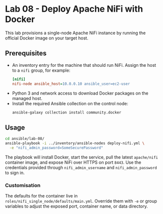 # Lab 08 - Deploy Apache NiFi with Docker

This lab provisions a single-node Apache NiFi instance by running the official Docker image on your target host.

## Prerequisites
- An inventory entry for the machine that should run NiFi. Assign the host to a `nifi` group, for example:
  ```ini
  [nifi]
  nifi-node ansible_host=10.0.0.10 ansible_user=ec2-user
  ```
- Python 3 and network access to download Docker packages on the managed host.
- Install the required Ansible collection on the control node:
  ```bash
  ansible-galaxy collection install community.docker
  ```

## Usage
```bash
cd ansible/lab-08/
ansible-playbook -i ../inventory/ansible-nodes deploy-nifi.yml \
  -e "nifi_admin_password=SomeSecurePassword"
```

The playbook will install Docker, start the service, pull the latest `apache/nifi` container image, and expose NiFi over HTTPS on port `8443`. Use the credentials provided through `nifi_admin_username` and `nifi_admin_password` to sign in.

### Customisation
The defaults for the container live in `roles/nifi_single_node/defaults/main.yml`. Override them with `-e` or group variables to adjust the exposed port, container name, or data directory.
